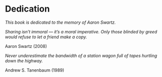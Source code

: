 # Dedication

*This book is dedicated to the memory of Aaron Swartz.*



*Sharing isn’t immoral — it’s a moral imperative. Only those blinded by
greed would refuse to let a friend make a copy.*

Aaron Swartz (2008)



*Never underestimate the bandwidth of a station wagon full of tapes
hurtling down the highway.*

Andrew S. Tanenbaum (1989)
